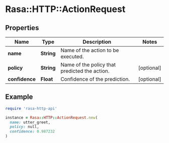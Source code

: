 # Rasa::HTTP::ActionRequest

## Properties

| Name | Type | Description | Notes |
| ---- | ---- | ----------- | ----- |
| **name** | **String** | Name of the action to be executed. |  |
| **policy** | **String** | Name of the policy that predicted the action. | [optional] |
| **confidence** | **Float** | Confidence of the prediction. | [optional] |

## Example

```ruby
require 'rasa-http-api'

instance = Rasa::HTTP::ActionRequest.new(
  name: utter_greet,
  policy: null,
  confidence: 0.987232
)
```

